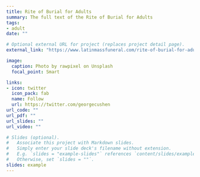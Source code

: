 ```yaml
---
title: Rite of Burial for Adults
summary: The full text of the Rite of Burial for Adults
tags:
- adult
date: ""

# Optional external URL for project (replaces project detail page).
external_link: "https://www.latinmassfuneral.com/rite-of-burial-for-adults/"

image:
  caption: Photo by rawpixel on Unsplash
  focal_point: Smart

links:
- icon: twitter
  icon_pack: fab
  name: Follow
  url: https://twitter.com/georgecushen
url_code: ""
url_pdf: ""
url_slides: ""
url_video: ""

# Slides (optional).
#   Associate this project with Markdown slides.
#   Simply enter your slide deck's filename without extension.
#   E.g. `slides = "example-slides"` references `content/slides/example-slides.md`.
#   Otherwise, set `slides = ""`.
slides: example
---
```



